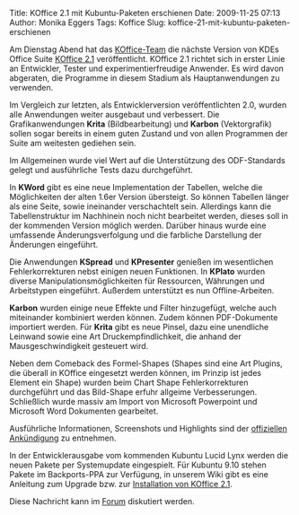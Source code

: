 Title: KOffice 2.1 mit Kubuntu-Paketen erschienen
Date: 2009-11-25 07:13
Author: Monika Eggers
Tags: Koffice
Slug: koffice-21-mit-kubuntu-paketen-erschienen

Am Dienstag Abend hat das
[KOffice-Team](http://www.koffice.org "http://www.koffice.org") die
nächste Version von KDEs Office Suite [KOffice
2.1](http://www.koffice.org/news/koffice-2-1-released/ "http://www.koffice.org/news/koffice-2-1-released/")
veröffentlicht. KOffice 2.1 richtet sich in erster Linie an Entwickler,
Tester und experimentierfreudige Anwender. Es wird davon abgeraten, die
Programme in diesem Stadium als Hauptanwendungen zu verwenden.


Im Vergleich zur letzten, als Entwicklerversion veröffentlichten 2.0,
wurden alle Anwendungen weiter ausgebaut und verbessert. Die
Grafikanwendungen **Krita** (Bildbearbeitung) und **Karbon**
(Vektorgrafik) sollen sogar bereits in einem guten Zustand und von allen
Programmen der Suite am weitesten gediehen sein.


<!--break--><!--break-->

Im Allgemeinen wurde viel Wert auf die Unterstützung des ODF-Standards
gelegt und ausführliche Tests dazu durchgeführt.


In **KWord** gibt es eine neue Implementation der Tabellen, welche die
Möglichkeiten der alten 1.6er Version übersteigt. So können Tabellen
länger als eine Seite, sowie ineinander verschachtelt sein. Allerdings
kann die Tabellenstruktur im Nachhinein noch nicht bearbeitet werden,
dieses soll in der kommenden Version möglich werden. Darüber hinaus
wurde eine umfassende Änderungsverfolgung und die farbliche Darstellung
der Änderungen eingeführt.


Die Anwendungen **KSpread** und **KPresenter** genießen im wesentlichen
Fehlerkorrekturen nebst einigen neuen Funktionen. In **KPlato** wurden
diverse Manipulationsmöglichkeiten für Ressourcen, Währungen und
Arbeitstypen eingeführt. Außerdem unterstützt es nun Offline-Arbeiten.


**Karbon** wurden einige neue Effekte und Filter hinzugefügt, welche
auch miteinander kombiniert werden können. Zudem können PDF-Dokumente
importiert werden. Für **Krita** gibt es neue Pinsel, dazu eine
unendliche Leinwand sowie eine Art Druckempfindlichkeit, die anhand der
Mausgeschwindigkeit gesteuert wird.


Neben dem Comeback des Formel-Shapes (Shapes sind eine Art Plugins, die
überall in KOffice eingesetzt werden können, im Prinzip ist jedes
Element ein Shape) wurden beim Chart Shape Fehlerkorrekturen
durchgeführt und das Bild-Shape erfuhr allgeime Verbesserungen.
Schließlich wurde massiv am Import von Microsoft Powerpoint und
Microsoft Word Dokumenten gearbeitet.


Ausführliche Informationen, Screenshots und Highlights sind der
[offiziellen
Ankündigung](http://www.koffice.org/news/koffice-2-1-released/ "http://www.koffice.org/news/koffice-2-1-released/")
zu entnehmen.


In der Entwicklerausgabe vom kommenden Kubuntu Lucid Lynx werden die
neuen Pakete per Systemupdate eingespielt. Für Kubuntu 9.10 stehen
Pakete im Backports-PPA zur Verfügung, in unserem Wiki gibt es eine
Anleitung zum Upgrade bzw. zur [Installation von KOffice
2.1](http://wiki.kubuntu-de.org/Installation/Upgrade/KOffice2 "http://wiki.kubuntu-de.org/Installation/Upgrade/KOffice2").


Diese Nachricht kann im
[Forum](http://forum.kubuntu-de.org/index.php?board=1.0 "http://forum.kubuntu-de.org/index.php?board=1.0")
diskutiert werden.



